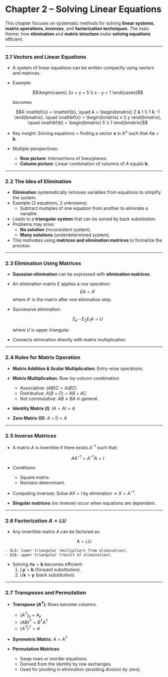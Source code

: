 # Chapter 2 – Solving Linear Equations

This chapter focuses on systematic methods for solving **linear systems**, **matrix operations**, **inverses**, and **factorization techniques**. The main theme: how **elimination** and **matrix structure** make **solving equations** efficient.

---

### 2.1 Vectors and Linear Equations

- A system of linear equations can be written compactly using vectors and matrices.  
- Example:
  
  $$\begin{cases} 2x + y = 5 \\ x - y = 1 \end{cases}$$
  
  becomes
  
  $$A \mathbf{x} = \mathbf{b}, \quad 
  A = \begin{bmatrix} 2 & 1 \\ 1 & -1 \end{bmatrix}, \quad 
  \mathbf{x} = \begin{bmatrix} x \\ y \end{bmatrix}, \quad
  \mathbf{b} = \begin{bmatrix} 5 \\ 1 \end{bmatrix}$$
- Key insight: Solving equations = finding a vector $\mathbf{x}$ in $\mathbb{R}^n$ such that $A\mathbf{x} = \mathbf{b}$.  
- Multiple perspectives:  
	- **Row picture**: Intersections of lines/planes.  
	- **Column picture**: Linear combination of columns of $A$ equals $\mathbf{b}$.

---

### 2.2 The Idea of Elimination

- **Elimination** systematically removes variables from equations to simplify the system.  
- Example (2 equations, 2 unknowns):  
	- Subtract multiples of one equation from another to eliminate a variable.  
- Leads to a **triangular system** that can be solved by back substitution.  
- Problems may arise:  
	- **No solution** (inconsistent system).  
	- **Many solutions** (underdetermined system).  
- This motivates using **matrices and elimination matrices** to formalize the process.

---

### 2.3 Elimination Using Matrices

- **Gaussian elimination** can be expressed with **elimination matrices**.  
- An elimination matrix $E$ applies a row operation:$$
  E A = A'
  $$
  where $A'$ is the matrix after one elimination step.  

- Successive elimination:
  
  $$E_k \cdots E_2 E_1 A = U$$
  
  where $U$ is upper triangular.  

- Connects elimination directly with matrix multiplication.

---

### 2.4 Rules for Matrix Operation

- **Matrix Addition & Scalar Multiplication**: Entry-wise operations.  
- **Matrix Multiplication**: Row-by-column combination.  
	- Associative: $(AB)C = A(BC)$  
	- Distributive: $A(B+C) = AB + AC$  
	- Not commutative: $AB \neq BA$ in general.  

- **Identity Matrix ($I$)**: $IA = AI = A$  
- **Zero Matrix ($0$)**: $A + 0 = A$  

---

### 2.5 Inverse Matrices

- A matrix $A$ is invertible if there exists $A^{-1}$ such that:
  
  $$AA^{-1} = A^{-1}A = I$$

- Conditions:  
	- Square matrix.  
	- Nonzero determinant.  
- Computing inverses: Solve $AX = I$ by elimination → $X = A^{-1}$.  
- **Singular matrices** (no inverse) occur when equations are dependent.

---

### 2.6 Factorization $A = LU$

- Any invertible matrix $A$ can be factored as:

$$A = LU$$

	- $L$: lower triangular (multipliers from elimination).  
	- $U$: upper triangular (result of elimination).  

- Solving $A\mathbf{x} = \mathbf{b}$ becomes efficient:  
	1. $L\mathbf{y} = \mathbf{b}$ (forward substitution).  
	2. $U\mathbf{x} = \mathbf{y}$ (back substitution).

---

### 2.7 Transposes and Permutation

- **Transpose ($A^T$)**: Rows become columns.  
	- $(A^T)_{ij} = A_{ji}$  
	- $(AB)^T = B^T A^T$  
	- $(A^T)^T = A$  

- **Symmetric Matrix**: $A = A^T$  
- **Permutation Matrices**:  
	- Swap rows or reorder equations.  
	- Derived from the identity by row exchanges.  
	- Used for pivoting in elimination (avoiding division by zero).
